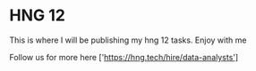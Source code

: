 # HNG 12
This is where I will be publishing my hng 12 tasks.
Enjoy with me

Follow us for more here ['https://hng.tech/hire/data-analysts']


